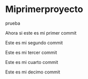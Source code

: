# Miprimerproyecto
prueba

Ahora si este es mi primer commit

Este es mi segundo commit

Este es mi tercer commit

Este es mi cuarto commit 

Este es mi decimo commit
